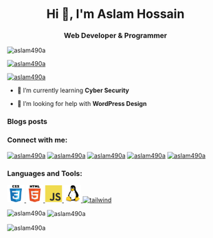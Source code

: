 <h1 align="center">Hi 👋, I'm Aslam Hossain</h1>
<h3 align="center">Web Developer & Programmer</h3>

<p align="left"> <img src="https://komarev.com/ghpvc/?username=aslam490a&label=Profile%20views&color=0e75b6&style=flat" alt="aslam490a" /> </p>

<p align="left"> <a href="https://github.com/ryo-ma/github-profile-trophy"><img src="https://github-profile-trophy.vercel.app/?username=aslam490a" alt="aslam490a" /></a> </p>

<p align="left"> <a href="https://twitter.com/aslam490a" target="blank"><img src="https://img.shields.io/twitter/follow/aslam490a?logo=twitter&style=for-the-badge" alt="aslam490a" /></a> </p>

- 🌱 I’m currently learning **Cyber Security**

- 🤝 I’m looking for help with **WordPress Design**

### Blogs posts
<!-- BLOG-POST-LIST:START -->
<!-- BLOG-POST-LIST:END -->

<h3 align="left">Connect with me:</h3>
<p align="left">
<a href="https://dev.to/aslam490a" target="blank"><img align="center" src="https://raw.githubusercontent.com/rahuldkjain/github-profile-readme-generator/master/src/images/icons/Social/devto.svg" alt="aslam490a" height="30" width="40" /></a>
<a href="https://twitter.com/aslam490a" target="blank"><img align="center" src="https://raw.githubusercontent.com/rahuldkjain/github-profile-readme-generator/master/src/images/icons/Social/twitter.svg" alt="aslam490a" height="30" width="40" /></a>
<a href="https://dribbble.com/aslam490a" target="blank"><img align="center" src="https://raw.githubusercontent.com/rahuldkjain/github-profile-readme-generator/master/src/images/icons/Social/dribbble.svg" alt="aslam490a" height="30" width="40" /></a>
<a href="https://www.behance.net/aslam490a" target="blank"><img align="center" src="https://raw.githubusercontent.com/rahuldkjain/github-profile-readme-generator/master/src/images/icons/Social/behance.svg" alt="aslam490a" height="30" width="40" /></a>
<a href="https://medium.com/aslam490a" target="blank"><img align="center" src="https://raw.githubusercontent.com/rahuldkjain/github-profile-readme-generator/master/src/images/icons/Social/medium.svg" alt="aslam490a" height="30" width="40" /></a>
</p>

<h3 align="left">Languages and Tools:</h3>
<p align="left"> <a href="https://www.w3schools.com/css/" target="_blank" rel="noreferrer"> <img src="https://raw.githubusercontent.com/devicons/devicon/master/icons/css3/css3-original-wordmark.svg" alt="css3" width="40" height="40"/> </a> <a href="https://www.w3.org/html/" target="_blank" rel="noreferrer"> <img src="https://raw.githubusercontent.com/devicons/devicon/master/icons/html5/html5-original-wordmark.svg" alt="html5" width="40" height="40"/> </a> <a href="https://developer.mozilla.org/en-US/docs/Web/JavaScript" target="_blank" rel="noreferrer"> <img src="https://raw.githubusercontent.com/devicons/devicon/master/icons/javascript/javascript-original.svg" alt="javascript" width="40" height="40"/> </a> <a href="https://www.linux.org/" target="_blank" rel="noreferrer"> <img src="https://raw.githubusercontent.com/devicons/devicon/master/icons/linux/linux-original.svg" alt="linux" width="40" height="40"/> </a> <a href="https://tailwindcss.com/" target="_blank" rel="noreferrer"> <img src="https://www.vectorlogo.zone/logos/tailwindcss/tailwindcss-icon.svg" alt="tailwind" width="40" height="40"/> </a> </p>

<p><img align="left" src="https://github-readme-stats.vercel.app/api/top-langs?username=aslam490a&show_icons=true&locale=en&layout=compact" alt="aslam490a" /></p>

<p>&nbsp;<img align="center" src="https://github-readme-stats.vercel.app/api?username=aslam490a&show_icons=true&locale=en" alt="aslam490a" /></p>

<p><img align="center" src="https://github-readme-streak-stats.herokuapp.com/?user=aslam490a&" alt="aslam490a" /></p>
